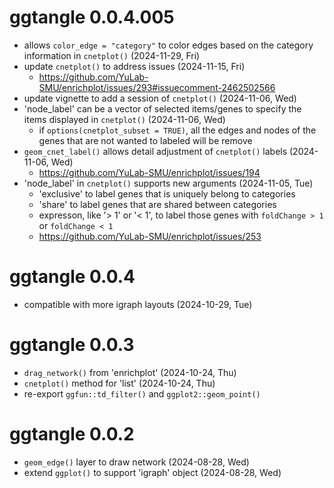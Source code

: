 # ggtangle 0.0.4.005

+ allows `color_edge = "category"` to color edges based on the category information in `cnetplot()` (2024-11-29, Fri)
+ update `cnetplot()` to address issues (2024-11-15, Fri)
    - <https://github.com/YuLab-SMU/enrichplot/issues/293#issuecomment-2462502566>
+ update vignette to add a session of `cnetplot()` (2024-11-06, Wed)
+ 'node_label' can be a vector of selected items/genes to specify the items displayed in `cnetplot()` (2024-11-06, Wed)
    - if `options(cnetplot_subset = TRUE)`, all the edges and nodes of the genes that are not wanted to labeled will be remove 
+ `geom_cnet_label()` allows detail adjustment of `cnetplot()` labels (2024-11-06, Wed)
    - <https://github.com/YuLab-SMU/enrichplot/issues/194>
+ 'node_label' in `cnetplot()` supports new arguments (2024-11-05, Tue)
    - 'exclusive' to label genes that is uniquely belong to categories
    - 'share' to label genes that are shared between categories
    - expresson, like '> 1' or '< 1', to label those genes with `foldChange > 1` or `foldChange < 1`
    - <https://github.com/YuLab-SMU/enrichplot/issues/253>

# ggtangle 0.0.4

+ compatible with more igraph layouts (2024-10-29, Tue)

# ggtangle 0.0.3

+ `drag_network()` from 'enrichplot' (2024-10-24, Thu)
+ `cnetplot()` method for 'list' (2024-10-24, Thu)
+ re-export `ggfun::td_filter()` and `ggplot2::geom_point()`

# ggtangle 0.0.2

+ `geom_edge()` layer to draw network (2024-08-28, Wed) 
+ extend `ggplot()` to support 'igraph' object (2024-08-28, Wed) 
